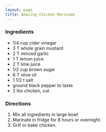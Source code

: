 ```yaml
---
layout: page
title: Amazing Chicken Marinade
---
```


### Ingredients

- 1/4 cup cider vinegar
- 3 T whole grain mustard
- 2 T minced garlic
- 1 T lemon juice
- 2 T lime juice
- 1/2 cup brown sugar
- 6 T olive oil
- 1 1/2 t salt
- ground black pepper to taste
- 2 lbs chicken, cut

### Directions

1. Mix all ingredients in large bowl
2. Marinate in fridge for 8 hours or overnight.
3. Grill or bake chicken.
